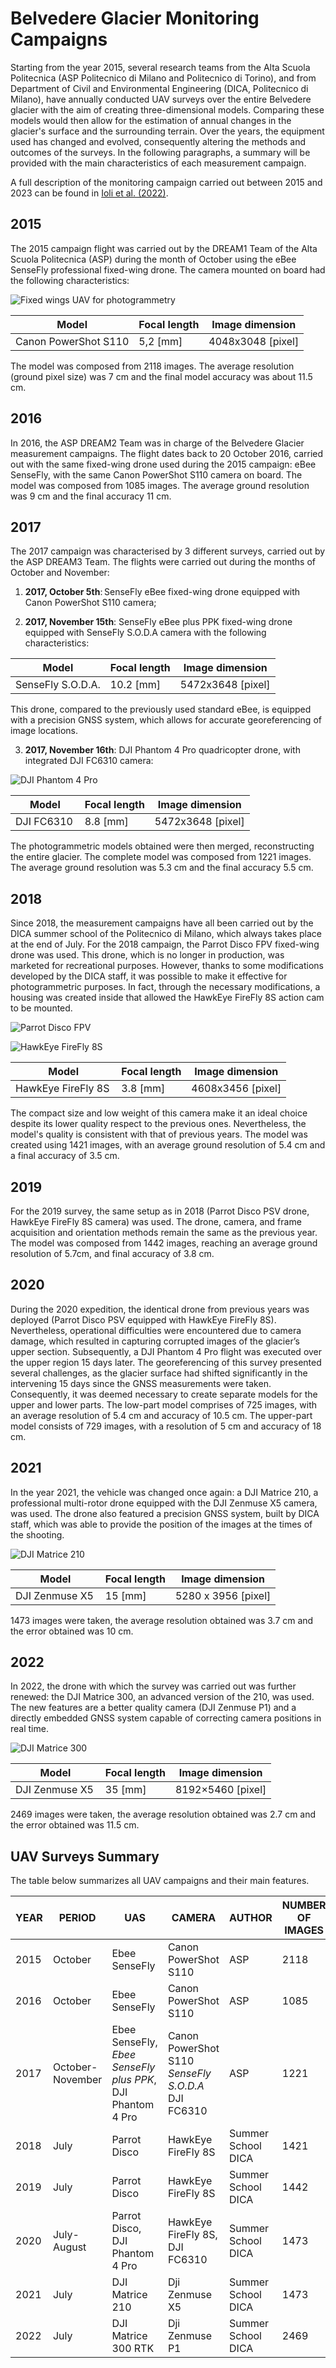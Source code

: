 # Belvedere Glacier Monitoring Campaigns

Starting from the year 2015, several research teams from the Alta Scuola Politecnica (ASP Politecnico di Milano and Politecnico di Torino), and from Department of Civil and Environmental Engineering (DICA, Politecnico di Milano), have annually conducted UAV surveys over the entire Belvedere glacier with the aim of creating three-dimensional models. Comparing these models would then allow for the estimation of annual changes in the glacier's surface and the surrounding terrain. 
Over the years, the equipment used has changed and evolved, consequently altering the methods and outcomes of the surveys. In the following paragraphs, a summary will be provided with the main characteristics of each measurement campaign.

A full description of the monitoring campaign carried out between 2015 and 2023 can be found in [Ioli et al. (2022)](https://doi.org/10.3390/rs14010028).

## 2015

The 2015 campaign flight was carried out by the DREAM1 Team of the Alta Scuola Politecnica (ASP) during the month of October using the eBee SenseFly professional fixed-wing drone. The camera mounted on board had the following characteristics:

![Fixed wings UAV for photogrammetry](../assets/img/module1/UAV-photogrammetry-1.png "Fixed wings UAV for photogrammetry")

| Model      | Focal length | Image dimension | 
| ----------- | ----------- | ----------- |
| Canon PowerShot S110 | 5,2 [mm] | 4048x3048 [pixel]|

The model was composed from 2118 images. The average resolution (ground pixel size) was 7 cm and the final model accuracy was about 11.5 cm.

## 2016

In 2016, the ASP DREAM2 Team was in charge of the Belvedere Glacier measurement campaigns.  The flight dates back to 20 October 2016, carried out with the same fixed-wing drone used during the 2015 campaign: eBee SenseFly, with the same Canon PowerShot S110 camera on board. The model was composed from 1085 images. The average ground resolution was 9 cm and the final accuracy 11 cm.

## 2017

The 2017 campaign was characterised by 3 different surveys, carried out by the ASP DREAM3 Team. The flights were carried out during the months of October and November: 

1. **2017, October 5th**: SenseFly eBee fixed-wing drone equipped with Canon PowerShot S110 camera; 

2. **2017, November 15th**: SenseFly eBee plus PPK fixed-wing drone equipped with SenseFly S.O.D.A camera with the following characteristics:

| Model      | Focal length | Image dimension | 
| ----------- | ----------- | ----------- |
| SenseFly S.O.D.A. | 10.2 [mm] | 5472x3648 [pixel]|

This drone, compared to the previously used standard eBee, is equipped with a precision GNSS system, which allows for accurate georeferencing of image locations. 

3. **2017, November 16th**: DJI Phantom 4 Pro quadricopter drone, with integrated DJI FC6310 camera:

![DJI Phantom 4 Pro](../assets/img/module1/2017-campaign-1.jpg "DJI Phantom 4 Pro")

| Model      | Focal length | Image dimension | 
| ----------- | ----------- | ----------- |
| DJI FC6310 | 8.8 [mm] | 5472x3648 [pixel] |

The photogrammetric models obtained were then merged, reconstructing the entire glacier. The complete model was composed from 1221 images. The average ground resolution was 5.3 cm and the final accuracy 5.5 cm.

## 2018

Since 2018, the measurement campaigns have all been carried out by the DICA summer school of the Politecnico di Milano, which always takes place at the end of July. For the 2018 campaign, the Parrot Disco FPV fixed-wing drone was used.  This drone, which is no longer in production, was marketed for recreational purposes. However, thanks to some modifications developed by the DICA staff, it was possible to make it effective for photogrammetric purposes. In fact,  through the necessary modifications, a housing was created inside that allowed the HawkEye FireFly 8S action cam to be mounted. 

![Parrot Disco FPV](../assets/img/module1/2018-campaign-1.jpg "Parrot Disco FPV")

![HawkEye FireFly 8S](../assets/img/module1/2018-campaign-2.jpg "HawkEye FireFly 8S")

| Model      | Focal length | Image dimension | 
| ----------- | ----------- | ----------- |
| HawkEye FireFly 8S | 3.8 [mm] | 4608x3456 [pixel] |

The compact size and low weight of this camera make it an ideal choice despite its lower quality respect to the previous ones. Nevertheless, the model's quality is consistent with that of previous years. The model was created using 1421 images, with an average ground resolution of 5.4 cm and a final accuracy of 3.5 cm.

## 2019

For the 2019 survey, the same setup as in 2018 (Parrot Disco PSV drone, HawkEye FireFly 8S camera) was used. The drone, camera, and frame acquisition and orientation methods remain the same as the previous year. The model was composed from 1442 images, reaching an average ground resolution of 5.7cm, and final accuracy of 3.8 cm. 

## 2020

During the 2020 expedition, the identical drone from previous years was deployed (Parrot Disco PSV equipped with HawkEye FireFly 8S). Nevertheless, operational difficulties were encountered due to camera damage, which resulted in capturing corrupted images of the glacier’s upper section. Subsequently, a DJI Phantom 4 Pro flight was executed over the upper region 15 days later. The georeferencing of this survey presented several challenges, as the glacier surface had shifted significantly in the intervening 15 days since the GNSS measurements were taken. Consequently, it was deemed necessary to create separate models for the upper and lower parts. The low-part model comprises of 725 images, with an average resolution of 5.4 cm and accuracy of 10.5 cm. The upper-part model consists of 729 images, with a resolution of 5 cm and accuracy of 18 cm.

## 2021

In the year 2021, the vehicle was changed once again: a DJI Matrice 210, a professional multi-rotor drone equipped with the DJI Zenmuse X5 camera, was used. The drone also featured a precision GNSS system, built by DICA staff, which was able to provide the position of the images at the times of the shooting.

![DJI Matrice 210](../assets/img/module1/2021-campaign-1.jpg "DJI Matrice 210")

| Model      | Focal length | Image dimension | 
| ----------- | ----------- | ----------- |
| DJI Zenmuse X5 | 15 [mm] | 5280 x 3956 [pixel] |

1473 images were taken, the average resolution obtained was 3.7 cm and the error obtained was 10 cm.

## 2022

In 2022, the drone with which the survey was carried out was further renewed: the DJI Matrice 300, an advanced version of the 210, was used. The new features are a better quality camera (DJI Zenmuse P1) and a directly embedded GNSS system capable of correcting camera positions in real time.

![DJI Matrice 300](../assets/img/module1/2022-campaign-1.jpg "DJI Matrice 300")

| Model      | Focal length | Image dimension | 
| ----------- | ----------- | ----------- |
| DJI Zenmuse X5 | 35 [mm] | 8192×5460 [pixel] |

2469 images were taken, the average resolution obtained was 2.7 cm and the error obtained was 11.5 cm.

## UAV Surveys Summary

The table below summarizes all UAV campaigns and their main features.

| YEAR | PERIOD | UAS | CAMERA | AUTHOR | NUMBER OF IMAGES | ACCURACY [cm] |
| ----------- | ----------- | ----------- | ----------- |----------- |----------- |----------- |
| 2015 | October | Ebee SenseFly | Canon PowerShot S110 | ASP | 2118 | 11.5 |
| 2016 | October | Ebee SenseFly | Canon PowerShot S110 | ASP | 1085 | 11 |
| 2017 | October-November | Ebee SenseFly, *Ebee SenseFly plus PPK*, DJI Phantom 4 Pro  | Canon PowerShot S110 *SenseFly S.O.D.A* DJI FC6310  | ASP | 1221 | 5.5 |
| 2018 | July | Parrot Disco | HawkEye FireFly 8S | Summer School DICA | 1421 | 3.5 |
| 2019 | July | Parrot Disco | HawkEye FireFly 8S | Summer School DICA | 1442 | 3.8 |
| 2020 | July-August | Parrot Disco, DJI Phantom 4 Pro | HawkEye FireFly 8S, DJI FC6310 | Summer School DICA | 1473 | 10.5 (low area), 18.8 (high area) |
| 2021 | July | DJI Matrice 210 | Dji Zenmuse X5 | Summer School DICA | 1473 | 9.9 |
| 2022 | July | DJI Matrice 300 RTK | Dji Zenmuse P1 | Summer School DICA | 2469 | 11.5 |

